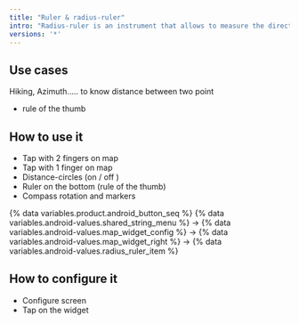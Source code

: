 ```yaml
---
title: "Ruler & radius-ruler"
intro: "Radius-ruler is an instrument that allows to measure the direct distances on the map. It also could display distance-circles on the map."
versions: '*'
---
```


## Use cases

Hiking, Azimuth..... to know distance between two point
- rule of the thumb

## How to use it

- Tap with 2 fingers on map
- Tap with 1 finger on map
- Distance-circles (on / off )
- Ruler on the bottom (rule of the thumb)
- Compass rotation and markers

{% data variables.product.android_button_seq %} {% data variables.android-values.shared_string_menu %} → {% data variables.android-values.map_widget_config %} → {% data variables.android-values.map_widget_right %} → {% data variables.android-values.radius_ruler_item %}

## How to configure it

- Configure screen
- Tap on the widget
